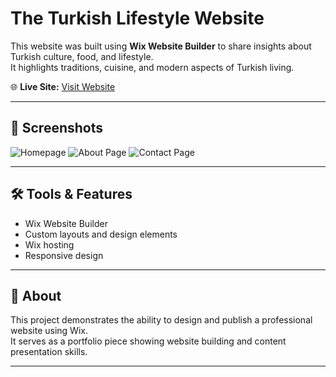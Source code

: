 # The Turkish Lifestyle Website

This website was built using **Wix Website Builder** to share insights about Turkish culture, food, and lifestyle.  
It highlights traditions, cuisine, and modern aspects of Turkish living.

🌐 **Live Site:** [Visit Website](https://fola8366.wixsite.com/the-turkish-lifestyl)

---

## 📸 Screenshots

![Homepage](Home.png)
![About Page](AboutMe.png)
![Contact Page](contact.png)

---

## 🛠 Tools & Features
- Wix Website Builder  
- Custom layouts and design elements  
- Wix hosting  
- Responsive design  

---

## 📖 About
This project demonstrates the ability to design and publish a professional website using Wix.  
It serves as a portfolio piece showing website building and content presentation skills.

---

